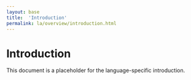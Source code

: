 ```yaml
---
layout: base
title:  'Introduction'
permalink: la/overview/introduction.html
---
```


# Introduction

This document is a placeholder for the language-specific introduction.

